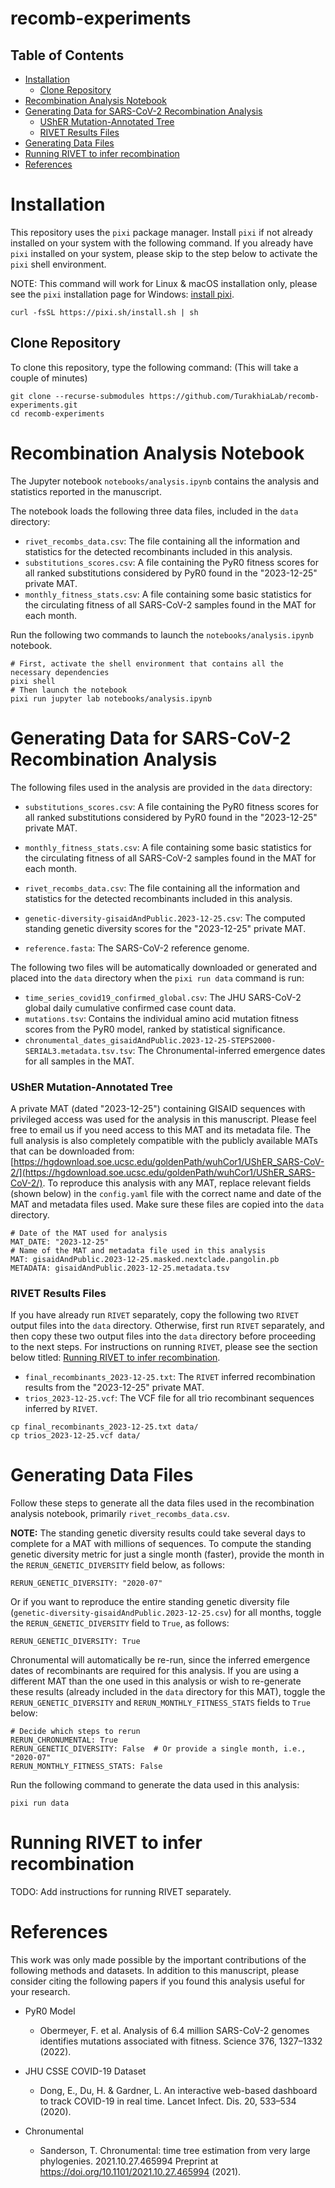 # recomb-experiments

## Table of Contents
- [Installation](#install)
    - [Clone Repository](#clone)
- [Recombination Analysis Notebook](#notebook)
- [Generating Data for SARS-CoV-2 Recombination Analysis](#recomb_data)
    - [UShER Mutation-Annotated Tree](#mat)
    - [RIVET Results Files](#rivet_results)
- [Generating Data Files](#data_gen)
- [Running RIVET to infer recombination](#rivet)
- [References](#references)


# <a name="install"></a> Installation

This repository uses the `pixi` package manager. Install `pixi` if not already installed on your system with the following command.
If you already have `pixi` installed on your system, please skip to the step below to activate the `pixi` shell environment.

NOTE: This command will work for Linux & macOS installation only, please see the `pixi` installation page for Windows: [install pixi](https://pixi.sh/latest/installation/).


```
curl -fsSL https://pixi.sh/install.sh | sh
```

## <a name="clone"></a>Clone Repository

To clone this repository, type the following command: (This will take a couple of minutes)
```
git clone --recurse-submodules https://github.com/TurakhiaLab/recomb-experiments.git
cd recomb-experiments
```


# <a name="notebook"></a>Recombination Analysis Notebook
The Jupyter notebook `notebooks/analysis.ipynb` contains the analysis and statistics reported in the manuscript.

The notebook loads the following three data files, included in the `data` directory:
- `rivet_recombs_data.csv`: The file containing all the information and statistics for the detected recombinants included in this analysis.
- `substitutions_scores.csv`: A file containing the PyR0 fitness scores for all ranked substitutions considered by PyR0 found in the "2023-12-25" private MAT.
- `monthly_fitness_stats.csv`: A file containing some basic statistics for the circulating fitness of all SARS-CoV-2 samples found in the MAT for each month. 

Run the following two commands to launch the `notebooks/analysis.ipynb` notebook.

```
# First, activate the shell environment that contains all the necessary dependencies
pixi shell
# Then launch the notebook
pixi run jupyter lab notebooks/analysis.ipynb
```

# <a name="recomb_data"></a>Generating Data for SARS-CoV-2 Recombination Analysis
The following files used in the analysis are provided in the `data` directory:

- `substitutions_scores.csv`: A file containing the PyR0 fitness scores for all ranked substitutions considered by PyR0 found in the "2023-12-25" private MAT.
- `monthly_fitness_stats.csv`: A file containing some basic statistics for the circulating fitness of all SARS-CoV-2 samples found in the MAT for each month. 
- `rivet_recombs_data.csv`: The file containing all the information and statistics for the detected recombinants included in this analysis.

- `genetic-diversity-gisaidAndPublic.2023-12-25.csv`: The computed standing genetic diversity scores for the "2023-12-25" private MAT.
- `reference.fasta`: The SARS-CoV-2 reference genome.

The following two files will be automatically downloaded or generated and placed into the `data` directory when the `pixi run data` command is run:
- `time_series_covid19_confirmed_global.csv`: The JHU SARS-CoV-2 global daily cumulative confirmed case count data.
- `mutations.tsv`: Contains the individual amino acid mutation fitness scores from the PyR0 model, ranked by statistical significance.
- `chronumental_dates_gisaidAndPublic.2023-12-25-STEPS2000-SERIAL3.metadata.tsv.tsv`: The Chronumental-inferred emergence dates for all samples in the MAT.

### <a name="mat"></a>UShER Mutation-Annotated Tree

A private MAT (dated "2023-12-25") containing GISAID sequences with privileged access was used for the analysis in this manuscript. Please feel free to email us if you need access to this MAT and its metadata file. The full analysis is also completely compatible with the publicly available MATs that can be downloaded from: [https://hgdownload.soe.ucsc.edu/goldenPath/wuhCor1/UShER_SARS-CoV-2/](https://hgdownload.soe.ucsc.edu/goldenPath/wuhCor1/UShER_SARS-CoV-2/). 
To reproduce this analysis with any MAT, replace relevant fields (shown below) in the `config.yaml` file with the correct name and date of the MAT and metadata files used. Make sure these files are copied into the `data` directory.

```
# Date of the MAT used for analysis
MAT_DATE: "2023-12-25"
# Name of the MAT and metadata file used in this analysis
MAT: gisaidAndPublic.2023-12-25.masked.nextclade.pangolin.pb
METADATA: gisaidAndPublic.2023-12-25.metadata.tsv
```

### <a name="rivet_results"></a>RIVET Results Files

If you have already run `RIVET` separately, copy the following two `RIVET` output files into the `data` directory. Otherwise, first run `RIVET` separately, and then copy these two output files into the `data` directory before proceeding to the next steps. For instructions on running `RIVET`, please see the section below titled: [Running RIVET to infer recombination](#Running-RIVET-to-infer-recombination).

- `final_recombinants_2023-12-25.txt`: The `RIVET` inferred recombination results from the "2023-12-25" private MAT.
- `trios_2023-12-25.vcf`: The VCF file for all trio recombinant sequences inferred by `RIVET`.

```
cp final_recombinants_2023-12-25.txt data/
cp trios_2023-12-25.vcf data/
```

# <a name="data_gen"></a>Generating Data Files
Follow these steps to generate all the data files used in the recombination analysis notebook, primarily `rivet_recombs_data.csv`.

**NOTE:** The standing genetic diversity results could take several days to complete for a MAT with millions of sequences.
To compute the standing genetic diversity metric for just a single month (faster), provide the month in the `RERUN_GENETIC_DIVERSITY` field below, as follows:
```
RERUN_GENETIC_DIVERSITY: "2020-07"
```
Or if you want to reproduce the entire standing genetic diversity file (`genetic-diversity-gisaidAndPublic.2023-12-25.csv`) for all months, toggle the `RERUN_GENETIC_DIVERSITY` field to `True`, as follows:
```
RERUN_GENETIC_DIVERSITY: True
```

Chronumental will automatically be re-run, since the inferred emergence dates of recombinants are required for this analysis. If you are using a different MAT than the one used in this analysis or wish to re-generate these results (already included in the `data` directory for this MAT), toggle the `RERUN_GENETIC_DIVERSITY` and `RERUN_MONTHLY_FITNESS_STATS` fields to `True` below:

```
# Decide which steps to rerun
RERUN_CHRONUMENTAL: True
RERUN_GENETIC_DIVERSITY: False  # Or provide a single month, i.e., "2020-07"
RERUN_MONTHLY_FITNESS_STATS: False
```

Run the following command to generate the data used in this analysis:
```
pixi run data
```

# <a name="rivet"></a> Running RIVET to infer recombination
TODO: Add instructions for running RIVET separately.


# <a name="references"></a>References
This work was only made possible by the important contributions of the following methods and datasets. In addition to this manuscript, please consider citing the following papers if you found this analysis useful for your research.

- PyR0 Model
    - Obermeyer, F. et al. Analysis of 6.4 million SARS-CoV-2 genomes identifies mutations associated with fitness. Science 376, 1327–1332 (2022).

- JHU CSSE COVID-19 Dataset
    - Dong, E., Du, H. & Gardner, L. An interactive web-based dashboard to track COVID-19 in real time. Lancet Infect. Dis. 20, 533–534 (2020).
 
- Chronumental
    - Sanderson, T. Chronumental: time tree estimation from very large phylogenies. 2021.10.27.465994 Preprint at https://doi.org/10.1101/2021.10.27.465994 (2021).

